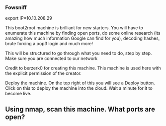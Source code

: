 ### Fowsniff

export IP=10.10.208.29

This boot2root machine is brilliant for new starters. You will have to enumerate this machine by finding open ports, do some online research (its amazing how much information Google can find for you), decoding hashes, brute forcing a pop3 login and much more!

This will be structured to go through what you need to do, step by step. Make sure you are connected to our network

Credit to berzerk0 for creating this machine. This machine is used here with the explicit permission of the creator.

Deploy the machine. On the top right of this you will see a Deploy button. Click on this to deploy the machine into the cloud. Wait a minute for it to become live.

Using nmap, scan this machine. What ports are open?
- 